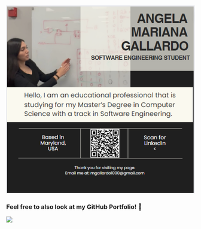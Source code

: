 ![](https://github.com/mgallardo1000/mgallardo1000/blob/dba5340c87de9d9c98f3646ded300965a02e67b2/MarianaBanner.png)

### Feel free to also look at my GitHub Portfolio! 👋



<a href="https://github.com/mgallardo1000/Portfolio">
    <img src="https://img.shields.io/badge/Direct_Link_to_GitHub_Portfolio-282A36" />
</a>

<!--
**mgallardo1000/mgallardo1000** is a ✨ _special_ ✨ repository because its `README.md` (this file) appears on your GitHub profile.

Here are some ideas to get you started:

- 🔭 I’m currently working on ...
- 🌱 I’m currently learning ...
- 👯 I’m looking to collaborate on ...
- 🤔 I’m looking for help with ...
- 💬 Ask me about ...
- 📫 How to reach me: ...
- 😄 Pronouns: ...
- ⚡ Fun fact: ...

Direct_Link_to_GitHub_Portfolio-282A36
-->
